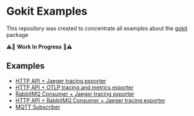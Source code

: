 # Gokit Examples

This repository was created to concentrate all examples about the [gokit](https://github.com/ralvescosta/gokit) package

:warning::construction: **Work In Progress** :construction::warning:

## Examples

- [HTTP API + Jaeger tracing exporter](https://github.com/ralvescosta/gokit_examples/tree/main/http_server_with_jaeger)
- [HTTP API + OTLP tracing and metrics exporter](https://github.com/ralvescosta/gokit_examples/tree/main/http_server_with_otlp)
- [RabbitMQ Consumer + Jaeger tracing exporter](https://github.com/ralvescosta/gokit_examples/tree/main/rabbitmq_consumer)
- [HTTP API + RabbitMQ Consumer + Jaeger tracing exporter](https://github.com/ralvescosta/gokit_examples/tree/main/api_and_consumer)
- [MQTT Subscriber](https://github.com/ralvescosta/gokit_examples/tree/main/mqtt_subscriber)
